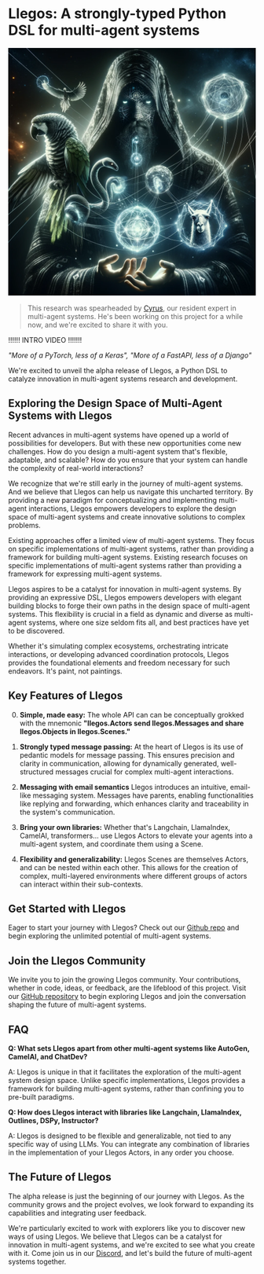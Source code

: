 # Llegos: A strongly-typed Python DSL for multi-agent systems

![An image of a techno-wizard in a flowing robe adorned with digital runes, with interconnected glowing orbs floating about. One orb contains a coiling snake, another a majestic parrot, and another a serene llama. All the orbs emit intense, glowing power. Streams of light intertwine seamlessly in front of the wizard's focused eyes, casting intricate shadows and illuminating the wizard's face with a mysterious light.](../../wizard.png)

> This research was spearheaded by [Cyrus](https://x.com/CyrusOfEden), our resident expert in multi-agent systems. He's been working on this project for a while now, and we're excited to share it with you.

!!!!!! INTRO VIDEO !!!!!!!

*"More of a PyTorch, less of a Keras", "More of a FastAPI, less of a Django"*

We're excited to unveil the alpha release of Llegos, a Python DSL to catalyze innovation in multi-agent systems research and development.

## Exploring the Design Space of Multi-Agent Systems with Llegos

Recent advances in multi-agent systems have opened up a world of possibilities for developers. But with these new opportunities come new challenges. How do you design a multi-agent system that's flexible, adaptable, and scalable? How do you ensure that your system can handle the complexity of real-world interactions?

We recognize that we're still early in the journey of multi-agent systems. And we believe that Llegos can help us navigate this uncharted territory. By providing a new paradigm for conceptualizing and implementing multi-agent interactions, Llegos empowers developers to explore the design space of multi-agent systems and create innovative solutions to complex problems.

Existing approaches offer a limited view of multi-agent systems. They focus on specific implementations of multi-agent systems, rather than providing a framework for building multi-agent systems. Existing research focuses on specific implementations of multi-agent systems rather than providing a framework for expressing multi-agent systems.

Llegos aspires to be a catalyst for innovation in multi-agent systems. By providing an expressive DSL, Llegos empowers developers with elegant building blocks to forge their own paths in the design space of multi-agent systems. This flexibility is crucial in a field as dynamic and diverse as multi-agent systems, where one size seldom fits all, and best practices have yet to be discovered.

Whether it's simulating complex ecosystems, orchestrating intricate interactions, or developing advanced coordination protocols, Llegos provides the foundational elements and freedom necessary for such endeavors. It's paint, not paintings.

## Key Features of Llegos

0. **Simple, made easy:** The whole API can can be conceptually grokked with the mnemonic **"llegos.Actors send llegos.Messages and share llegos.Objects in llegos.Scenes."**

1. **Strongly typed message passing:** At the heart of Llegos is its use of pedantic models for message passing. This ensures precision and clarity in communication, allowing for dynamically generated, well-structured messages crucial for complex multi-agent interactions.

2. **Messaging with email semantics** Llegos introduces an intuitive, email-like messaging system. Messages have parents, enabling functionalities like replying and forwarding, which enhances clarity and traceability in the system's communication.

3. **Bring your own libraries:** Whether that's Langchain, LlamaIndex, CamelAI, transformers... use Llegos Actors to elevate your agents into a multi-agent system, and coordinate them using a Scene.

4. **Flexibility and generalizability:** Llegos Scenes are themselves Actors, and can be nested within each other. This allows for the creation of complex, multi-layered environments where different groups of actors can interact within their sub-contexts.

## Get Started with Llegos

Eager to start your journey with Llegos? Check out our [Github repo](https://github.com/nousresearch/llegos) and begin exploring the unlimited potential of multi-agent systems.

## Join the Llegos Community

We invite you to join the growing Llegos community. Your contributions, whether in code, ideas, or feedback, are the lifeblood of this project. Visit our [GitHub repository](https://github.com/nousresearch/llegos) to begin exploring Llegos and join the conversation shaping the future of multi-agent systems.

## FAQ

**Q: What sets Llegos apart from other multi-agent systems like AutoGen, CamelAI, and ChatDev?**

A: Llegos is unique in that it facilitates the exploration of the multi-agent system design space. Unlike specific implementations, Llegos provides a framework for building multi-agent systems, rather than confining you to pre-built paradigms.

**Q: How does Llegos interact with libraries like Langchain, LlamaIndex, Outlines, DSPy, Instructor?**

A: Llegos is designed to be flexible and generalizable, not tied to any specific way of using LLMs. You can integrate any combination of libraries in the implementation of your Llegos Actors, in any order you choose.

## The Future of Llegos

The alpha release is just the beginning of our journey with Llegos. As the community grows and the project evolves, we look forward to expanding its capabilities and integrating user feedback.

We're particularly excited to work with explorers like you to discover new ways of using Llegos. We believe that Llegos can be a catalyst for innovation in multi-agent systems, and we're excited to see what you create with it. Come join us in our [Discord](https://discord.gg/jqVphNsB4H), and let's build the future of multi-agent systems together.
